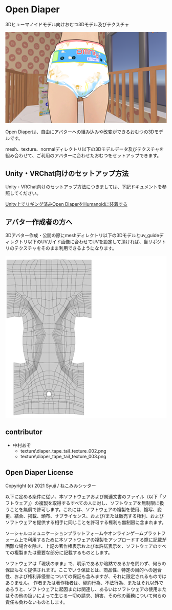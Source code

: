 # Open Diaper

3Dヒューマノイドモデル向けおむつ3Dモデル及びテクスチャ

![Open Diaper main image](documents/image/opendiaper_top.png)

Open Diaperは、自由にアバターへの組み込みや改変ができるおむつの3Dモデルです。

mesh、texture、normalディレクトリ以下の3Dモデルデータ及びテクスチャを組み合わせて、ご利用のアバターに合わせたおむつをセットアップできます。


## Unity・VRChat向けのセットアップ方法

Unity・VRChat向けのセットアップ方法につきましては、下記ドキュメントを参照してください。

[Unity上でリギング済みOpen DiaperをHumanoidに装着する](documents/tutorial_unity/index.md)


## アバター作成者の方へ

3Dアバター作成・公開の際にmeshディレクトリ以下の3Dモデルとuv_guideディレクトリ以下のUVガイド画像に合わせてUVを設定して頂ければ、当リポジトリのテクスチャをそのまま利用できるようになります。

![diaper tail uv](documents/image/diaper_tail_002.png)

## contributor

- 中村あぞ
    - texture\diaper_tape_tail_texture_002.png
    - texture\diaper_tape_tail_texture_003.png

## Open Diaper License

Copyright (c) 2021 Syuji / ねこみみシッター

以下に定める条件に従い、本ソフトウェアおよび関連文書のファイル（以下「ソフトウェア」）の複製を取得するすべての人に対し、ソフトウェアを無制限に扱うことを無償で許可します。これには、ソフトウェアの複製を使用、複写、変更、結合、掲載、頒布、サブライセンス、および/または販売する権利、およびソフトウェアを提供する相手に同じことを許可する権利も無制限に含まれます。

ソーシャルコミュニケーションプラットフォームやオンラインゲームプラットフォーム上で利用するために本ソフトウェアの複製をアップロードする際に記載が困難な場合を除き、上記の著作権表示および本許諾表示を、ソフトウェアのすべての複製または重要な部分に記載するものとします。

ソフトウェアは「現状のまま」で、明示であるか暗黙であるかを問わず、何らの保証もなく提供されます。ここでいう保証とは、商品性、特定の目的への適合性、および権利非侵害についての保証も含みますが、それに限定されるものではありません。
作者または著作権者は、契約行為、不法行為、またはそれ以外であろうと、ソフトウェアに起因または関連し、あるいはソフトウェアの使用またはその他の扱いによって生じる一切の請求、損害、その他の義務について何らの責任も負わないものとします。

